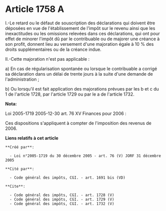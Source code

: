 # Article 1758 A

I.-Le retard ou le défaut de souscription des déclarations qui doivent être déposées en vue de l'établissement de l'impôt sur
le revenu ainsi que les inexactitudes ou les omissions relevées dans ces déclarations, qui ont pour effet de minorer l'impôt
dû par le contribuable ou de majorer une créance à son profit, donnent lieu au versement d'une majoration égale à 10 % des
droits supplémentaires ou de la créance indue. 

II.-Cette majoration n'est pas applicable : 

a) En cas de régularisation spontanée ou lorsque le contribuable a corrigé sa déclaration dans un délai de trente jours à la
suite d'une demande de l'administration ; 

b) Ou lorsqu'il est fait application des majorations prévues par les b et c du 1 de l'article 1728, par l'article 1729 ou par
le a de l'article 1732.

**Nota:**

Loi 2005-1719 2005-12-30 art. 76 XV Finances pour 2006 : 

Ces dispositions s'appliquent à compter de l'imposition des revenus de 2006.

**Liens relatifs à cet article**

	**Créé par**:

	  - Loi n°2005-1719 du 30 décembre 2005 - art. 76 (V) JORF 31 décembre 2005

	**Cité par**:

	  - Code général des impôts, CGI. - art. 1691 bis (VD)

	**Cite**:

	  - Code général des impôts, CGI. - art. 1728 (V)
	  - Code général des impôts, CGI. - art. 1729 (V)
	  - Code général des impôts, CGI. - art. 1732 (V)
